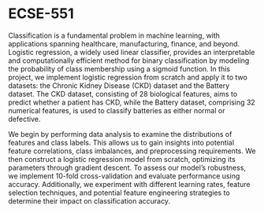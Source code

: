 # ECSE-551
 
Classification is a fundamental problem in machine learning, with applications spanning healthcare,
manufacturing, finance, and beyond. Logistic regression, a widely used linear classifier, provides
an interpretable and computationally efficient method for binary classification by modeling the
probability of class membership using a sigmoid function. In this project, we implement logistic
regression from scratch and apply it to two datasets: the Chronic Kidney Disease (CKD) dataset and
the Battery dataset. The CKD dataset, consisting of 28 biological features, aims to predict whether
a patient has CKD, while the Battery dataset, comprising 32 numerical features, is used to classify
batteries as either normal or defective.

We begin by performing data analysis to examine the distributions of features and class labels. This
allows us to gain insights into potential feature correlations, class imbalances, and preprocessing
requirements. We then construct a logistic regression model from scratch, optimizing its parameters
through gradient descent. To assess our model’s robustness, we implement 10-fold cross-validation
and evaluate performance using accuracy. Additionally, we experiment with different learning rates,
feature selection techniques, and potential feature engineering strategies to determine their impact on
classification accuracy.
